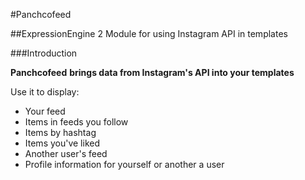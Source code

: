 #Panchcofeed

##ExpressionEngine 2 Module for using Instagram API in templates

###Introduction 

**Panchcofeed** __brings data from Instagram's API into your templates__

Use it to display:

* Your feed
* Items in feeds you follow
* Items by hashtag
* Items you've liked
* Another user's feed 
* Profile information for yourself or another a user
